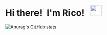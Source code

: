<div display:inline-block;>
   <h1>Hi there! <img src="https://media.giphy.com/media/hvRJCLFzcasrR4ia7z/giphy.gif" width="1px"> I'm Rico! &nbsp;  
      <a href="https://discordapp.com/users/471390077772365854" align="center"> 
         <img width=35px src="https://cdn.logojoy.com/wp-content/uploads/20210422095037/discord-mascot.png"/>
      </a>
   </h1>
</div>

![Anurag's GitHub stats](https://github-readme-stats.vercel.app/api?username=RicoGuerra&show_icons=true&theme=nord)

